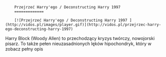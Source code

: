 
        Przejrzeć Harry'ego / Deconstructing Harry 1997 
        =============
        
        [![Przejrzeć Harry'ego / Deconstructing Harry 1997 ](http://vidos.pl/images/player.gif)](http://vidos.pl/przejrzec-harry-ego-deconstructing-harry-1997)
        
        
 Harry Block (Woody Allen) to przechodzący kryzys twórczy, nowojorski pisarz. To także pełen nieuzasadnionych lęków hipochondryk, który w zobacz pełny opis
    